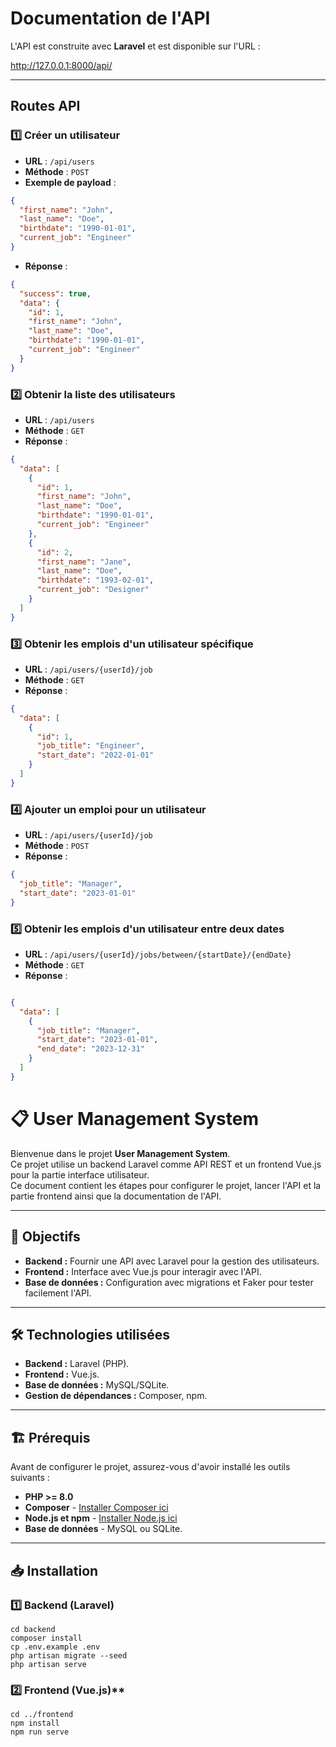 # Documentation de l'API

L'API est construite avec **Laravel** et est disponible sur l'URL :

http://127.0.0.1:8000/api/

---

## Routes API

### 1️⃣ Créer un utilisateur

- **URL** : `/api/users`  
- **Méthode** : `POST`  
- **Exemple de payload** :

```json
{
  "first_name": "John",
  "last_name": "Doe",
  "birthdate": "1990-01-01",
  "current_job": "Engineer"
}
```
- **Réponse** :
```json
{
  "success": true,
  "data": {
    "id": 1,
    "first_name": "John",
    "last_name": "Doe",
    "birthdate": "1990-01-01",
    "current_job": "Engineer"
  }
}
```

### 2️⃣ Obtenir la liste des utilisateurs

- **URL** : `/api/users`  
- **Méthode** : `GET`  
- **Réponse** :

```json
{
  "data": [
    {
      "id": 1,
      "first_name": "John",
      "last_name": "Doe",
      "birthdate": "1990-01-01",
      "current_job": "Engineer"
    },
    {
      "id": 2,
      "first_name": "Jane",
      "last_name": "Doe",
      "birthdate": "1993-02-01",
      "current_job": "Designer"
    }
  ]
}
```

### 3️⃣  Obtenir les emplois d'un utilisateur spécifique

- **URL** : `/api/users/{userId}/job`  
- **Méthode** : `GET`  
- **Réponse** :

```json
{
  "data": [
    {
      "id": 1,
      "job_title": "Engineer",
      "start_date": "2022-01-01"
    }
  ]
}
```
### 4️⃣  Ajouter un emploi pour un utilisateur

- **URL** : `/api/users/{userId}/job`  
- **Méthode** : `POST`  
- **Réponse** :

```json
{
  "job_title": "Manager",
  "start_date": "2023-01-01"
}
```
### 5️⃣  Obtenir les emplois d'un utilisateur entre deux dates

- **URL** : `/api/users/{userId}/jobs/between/{startDate}/{endDate}`  
- **Méthode** : `GET`  
- **Réponse** :

```json

{
  "data": [
    {
      "job_title": "Manager",
      "start_date": "2023-01-01",
      "end_date": "2023-12-31"
    }
  ]
}
```

# 📋 **User Management System**

Bienvenue dans le projet **User Management System**.  
Ce projet utilise un backend Laravel comme API REST et un frontend Vue.js pour la partie interface utilisateur.  
Ce document contient les étapes pour configurer le projet, lancer l'API et la partie frontend ainsi que la documentation de l'API.

---

## 🚀 **Objectifs**

- **Backend :** Fournir une API avec Laravel pour la gestion des utilisateurs.
- **Frontend :** Interface avec Vue.js pour interagir avec l'API.
- **Base de données :** Configuration avec migrations et Faker pour tester facilement l'API.

---

## 🛠️ **Technologies utilisées**

- **Backend :** Laravel (PHP).
- **Frontend :** Vue.js.
- **Base de données :** MySQL/SQLite.
- **Gestion de dépendances :** Composer, npm.

---

## 🏗️ **Prérequis**

Avant de configurer le projet, assurez-vous d'avoir installé les outils suivants :

- **PHP >= 8.0**  
- **Composer** - [Installer Composer ici](https://getcomposer.org/)
- **Node.js et npm** - [Installer Node.js ici](https://nodejs.org/)
- **Base de données** - MySQL ou SQLite.

---

## 📥 **Installation**

### 1️⃣ **Backend (Laravel)**
```bsh
cd backend
composer install
cp .env.example .env
php artisan migrate --seed
php artisan serve
```
### 2️⃣ Frontend (Vue.js)**
```bsh
cd ../frontend
npm install
npm run serve
```



